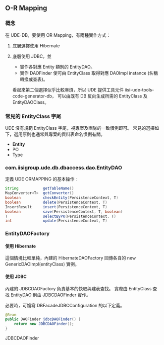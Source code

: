 ## O-R Mapping 

### 概念

在 UDE-DB，要使用 OR Mapping，有兩種實作方式：

1. 底層選擇使用 Hibernate
2. 底層使用 JDBC，並
   * 實作各對應 Entity 類別的 EntityDAO。
   * 實作 DAOFinder 使可由 EntityClass 取得對應 DAOImpl instance (名稱轉換或查表)。
   
   看起來第二個選擇似乎比較麻煩，所以 UDE 提供工具元件 iisi-ude-tools-code-generator-db，
   可以由既有 DB 反向生成所需的 EntityClass 及 EntityDAOClass。
   
   
### 常見的 EntityClass 字尾

UDE 沒有規範 EntityClass 字尾，視專案及團隊的一致慣例即可。
常見的選擇如下，選用原則也通常與專案的資料表命名慣例有關。

* **Entity**
* PO
* Type

### com.iisigroup.ude.db.dbaccess.dao.EntityDAO

定義 UDE ORMAPPING 的基本操作 : 

``` java
String           getTableName()
MapConverter<T>  getConverter()
boolean          checkEntity(PersistenceContext, T)
boolean          delete(PersistenceContext, T)
InsertResult     insert(PersistenceContext, T)
boolean          save(PersistenceContext, T, boolean)
T                selectByPK(PersistenceContext, T)
int              update(PersistenceContext, T)
```


### EntityDAOFactory

#### 使用 Hibernate

這個情境比較單純，內建的 HibernateDAOFactory 回傳各自的 new GenericDAOImpl<T>(entityClass) 實例。

#### 使用 JDBC

內建的 JDBCDAOFactory 負責基本的快取與建表查找。
實際由 EntityClass 查找 EntityDAO 則由 JDBCDAOFinder 實作。

必要時，可複寫 DBFacadeJDBCConfiguration 的以下定義。

``` java
@Bean
public DAOFinder jdbcDAOFinder() {
    return new JDBCDAOFinder();
}
```

JDBCDAOFinder








